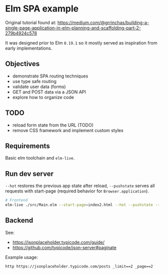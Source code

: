 # Elm SPA example

Original tutorial found at: https://medium.com/@grrinchas/building-a-single-page-application-in-elm-planning-and-scaffolding-part-2-279b4924c578

It was designed prior to Elm `0.19.1` so it mostly served as inspiration from early implementations.

## Objectives

- demonstrate SPA routing techniques
- use type safe routing
- validate user data (forms)
- GET and POST data via a JSON API
- explore how to organize code

## TODO

- reload form state from the URL (TODO)
- remove CSS framework and implement custom styles


## Requirements

Basic elm toolchain and `elm-live`.


## Run dev server

`--hot` restores the previous app state after reload, `--pushstate` serves all requests with start-page (required behavior for `Browser.application`).
```bash
# Frontend
elm-live ./src/Main.elm --start-page=index2.html --hot --pushstate -- --debug --output=dist/main.js
```

## Backend

See:

- https://jsonplaceholder.typicode.com/guide/
- https://github.com/typicode/json-server#paginate


Example usage:
```
http https://jsonplaceholder.typicode.com/posts _limit==2 _page==2
```
